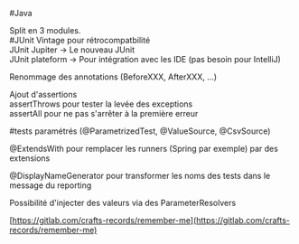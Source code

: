 #Java

Split en 3 modules.  
#JUnit Vintage pour rétrocompatbilité  
JUnit Jupiter → Le nouveau JUnit  
JUnit plateform → Pour intégration avec les IDE (pas besoin pour IntelliJ)  
  
Renommage des annotations (BeforeXXX, AfterXXX, ...)  
  
Ajout d'assertions  
assertThrows pour tester la levée des exceptions  
assertAll pour ne pas s'arrêter à la première erreur  
  
#tests paramétrés (@ParametrizedTest, @ValueSource, @CsvSource)  
  
@ExtendsWith pour remplacer les runners (Spring par exemple) par des extensions  
  
@DisplayNameGenerator pour transformer les noms des tests dans le message du reporting  
  
Possibilité d'injecter des valeurs via des ParameterResolvers  
  
[https://gitlab.com/crafts-records/remember-me](https://gitlab.com/crafts-records/remember-me)